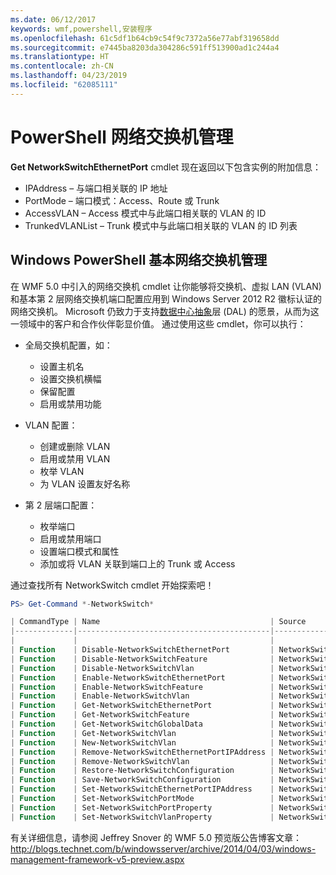 ```yaml
---
ms.date: 06/12/2017
keywords: wmf,powershell,安装程序
ms.openlocfilehash: 61c5df1b64cb9c54f9c7372a56e77abf319658dd
ms.sourcegitcommit: e7445ba8203da304286c591ff513900ad1c244a4
ms.translationtype: HT
ms.contentlocale: zh-CN
ms.lasthandoff: 04/23/2019
ms.locfileid: "62085111"
---
```

# <a name="network-switch-management-with-powershell"></a>PowerShell 网络交换机管理

**Get NetworkSwitchEthernetPort** cmdlet 现在返回以下包含实例的附加信息：

- IPAddress – 与端口相关联的 IP 地址
- PortMode – 端口模式：Access、Route 或 Trunk
- AccessVLAN – Access 模式中与此端口相关联的 VLAN 的 ID
- TrunkedVLANList – Trunk 模式中与此端口相关联的 VLAN 的 ID 列表

## <a name="fundamental-network-switch-management-with-windows-powershell"></a>Windows PowerShell 基本网络交换机管理

在 WMF 5.0 中引入的网络交换机 cmdlet 让你能够将交换机、虚拟 LAN (VLAN) 和基本第 2 层网络交换机端口配置应用到 Windows Server 2012 R2 徽标认证的网络交换机。 Microsoft 仍致力于支持[数据中心抽象](http://technet.microsoft.com/cloud/dal.aspx)层 (DAL) 的愿景，从而为这一领域中的客户和合作伙伴彰显价值。 通过使用这些 cmdlet，你可以执行：

- 全局交换机配置，如：
    - 设置主机名
    - 设置交换机横幅
    - 保留配置
    - 启用或禁用功能

- VLAN 配置：
    - 创建或删除 VLAN
    - 启用或禁用 VLAN
    - 枚举 VLAN
    - 为 VLAN 设置友好名称

- 第 2 层端口配置：
    - 枚举端口
    - 启用或禁用端口
    - 设置端口模式和属性
    - 添加或将 VLAN 关联到端口上的 Trunk 或 Access

通过查找所有 NetworkSwitch cmdlet 开始探索吧！

```powershell
PS> Get-Command *-NetworkSwitch*

| CommandType | Name                                      | Source        |
|-------------|-------------------------------------------|---------------|
|             |                                           |               |
| Function    | Disable-NetworkSwitchEthernetPort         | NetworkSwitch |
| Function    | Disable-NetworkSwitchFeature              | NetworkSwitch |
| Function    | Disable-NetworkSwitchVlan                 | NetworkSwitch |
| Function    | Enable-NetworkSwitchEthernetPort          | NetworkSwitch |
| Function    | Enable-NetworkSwitchFeature               | NetworkSwitch |
| Function    | Enable-NetworkSwitchVlan                  | NetworkSwitch |
| Function    | Get-NetworkSwitchEthernetPort             | NetworkSwitch |
| Function    | Get-NetworkSwitchFeature                  | NetworkSwitch |
| Function    | Get-NetworkSwitchGlobalData               | NetworkSwitch |
| Function    | Get-NetworkSwitchVlan                     | NetworkSwitch |
| Function    | New-NetworkSwitchVlan                     | NetworkSwitch |
| Function    | Remove-NetworkSwitchEthernetPortIPAddress | NetworkSwitch |
| Function    | Remove-NetworkSwitchVlan                  | NetworkSwitch |
| Function    | Restore-NetworkSwitchConfiguration        | NetworkSwitch |
| Function    | Save-NetworkSwitchConfiguration           | NetworkSwitch |
| Function    | Set-NetworkSwitchEthernetPortIPAddress    | NetworkSwitch |
| Function    | Set-NetworkSwitchPortMode                 | NetworkSwitch |
| Function    | Set-NetworkSwitchPortProperty             | NetworkSwitch |
| Function    | Set-NetworkSwitchVlanProperty             | NetworkSwitch |
```

有关详细信息，请参阅 Jeffrey Snover 的 WMF 5.0 预览版公告博客文章：<http://blogs.technet.com/b/windowsserver/archive/2014/04/03/windows-management-framework-v5-preview.aspx>
